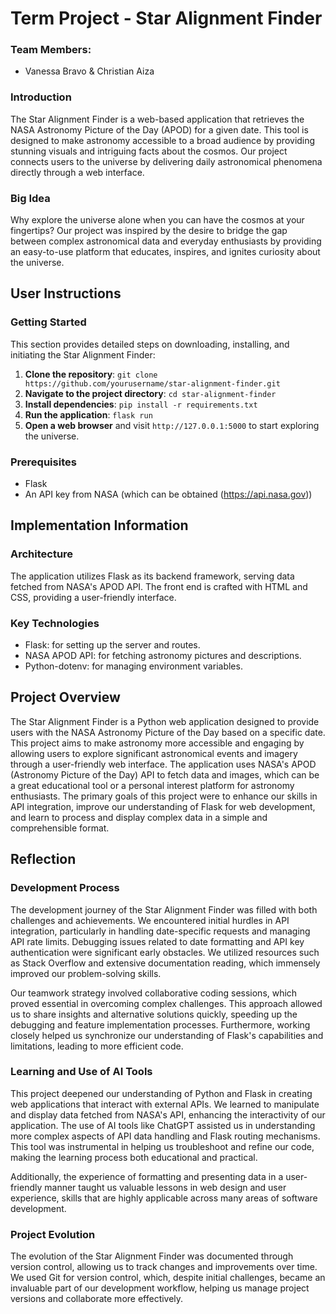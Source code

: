 # Term Project - Star Alignment Finder

### Team Members:
- Vanessa Bravo & Christian Aiza

### Introduction
The Star Alignment Finder is a web-based application that retrieves the NASA Astronomy Picture of the Day (APOD) for a given date. This tool is designed to make astronomy accessible to a broad audience by providing stunning visuals and intriguing facts about the cosmos. Our project connects users to the universe by delivering daily astronomical phenomena directly through a web interface.

### Big Idea
Why explore the universe alone when you can have the cosmos at your fingertips? Our project was inspired by the desire to bridge the gap between complex astronomical data and everyday enthusiasts by providing an easy-to-use platform that educates, inspires, and ignites curiosity about the universe.

## User Instructions

### Getting Started
This section provides detailed steps on downloading, installing, and initiating the Star Alignment Finder:
1. **Clone the repository**: `git clone https://github.com/yourusername/star-alignment-finder.git`
2. **Navigate to the project directory**: `cd star-alignment-finder`
3. **Install dependencies**: `pip install -r requirements.txt`
4. **Run the application**: `flask run`
5. **Open a web browser** and visit `http://127.0.0.1:5000` to start exploring the universe.

### Prerequisites
- Flask
- An API key from NASA (which can be obtained (https://api.nasa.gov))

## Implementation Information

### Architecture
The application utilizes Flask as its backend framework, serving data fetched from NASA's APOD API. The front end is crafted with HTML and CSS, providing a user-friendly interface.

### Key Technologies
- Flask: for setting up the server and routes.
- NASA APOD API: for fetching astronomy pictures and descriptions.
- Python-dotenv: for managing environment variables.

## Project Overview

The Star Alignment Finder is a Python web application designed to provide users with the NASA Astronomy Picture of the Day based on a specific date. This project aims to make astronomy more accessible and engaging by allowing users to explore significant astronomical events and imagery through a user-friendly web interface. The application uses NASA's APOD (Astronomy Picture of the Day) API to fetch data and images, which can be a great educational tool or a personal interest platform for astronomy enthusiasts. The primary goals of this project were to enhance our skills in API integration, improve our understanding of Flask for web development, and learn to process and display complex data in a simple and comprehensible format.

## Reflection

### Development Process

The development journey of the Star Alignment Finder was filled with both challenges and achievements. We encountered initial hurdles in API integration, particularly in handling date-specific requests and managing API rate limits. Debugging issues related to date formatting and API key authentication were significant early obstacles. We utilized resources such as Stack Overflow and extensive documentation reading, which immensely improved our problem-solving skills.

Our teamwork strategy involved collaborative coding sessions, which proved essential in overcoming complex challenges. This approach allowed us to share insights and alternative solutions quickly, speeding up the debugging and feature implementation processes. Furthermore, working closely helped us synchronize our understanding of Flask's capabilities and limitations, leading to more efficient code.

### Learning and Use of AI Tools

This project deepened our understanding of Python and Flask in creating web applications that interact with external APIs. We learned to manipulate and display data fetched from NASA's API, enhancing the interactivity of our application. The use of AI tools like ChatGPT assisted us in understanding more complex aspects of API data handling and Flask routing mechanisms. This tool was instrumental in helping us troubleshoot and refine our code, making the learning process both educational and practical.

Additionally, the experience of formatting and presenting data in a user-friendly manner taught us valuable lessons in web design and user experience, skills that are highly applicable across many areas of software development.

### Project Evolution

The evolution of the Star Alignment Finder was documented through version control, allowing us to track changes and improvements over time. We used Git for version control, which, despite initial challenges, became an invaluable part of our development workflow, helping us manage project versions and collaborate more effectively.